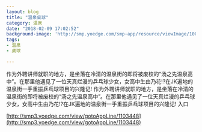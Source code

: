 ```yaml
---
layout: blog
title: "温泉桌球"
category: 温泉
date: "2018-02-09 17:02:52"
background-image: 'http://smp.yoedge.com/smp-app/resource/viewImage/1002935appline.png'
tags:
- 温泉
- 桌球

---
```

作为外聘讲师就职的地方，是坐落在冷清的温泉街的即将被废校的“汤之先温泉高中”。在那里他遇见了一位天真烂漫的乒乓球少女，女高中生由乃花!?在JK遍地的温泉街一手重振乒乓球项目的兴隆记!
作为外聘讲师就职的地方，是坐落在冷清的温泉街的即将被废校的“汤之先温泉高中”。在那里他遇见了一位天真烂漫的乒乓球少女，女高中生由乃花!?在JK遍地的温泉街一手重振乒乓球项目的兴隆记!
入口

[http://smp3.yoedge.com/view/gotoAppLine/1103448](http://smp3.yoedge.com/view/gotoAppLine/1103448)

        
